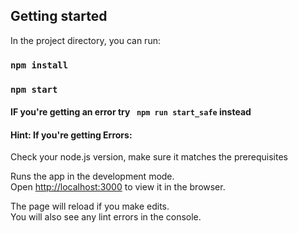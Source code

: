 <h2 id="availablescripts">Getting started</h2>

<p>In the project directory, you can run:</p>

<h3 id="npminstall"><code>npm install</code></h3>

<h3 id="npmstart"><code>npm start</code></h3>

<h4>IF you're getting an error try <code> npm run start_safe</code> instead</h4>

<h4>Hint: If you're getting Errors:</h4>
<p>Check your node.js version, make sure it matches the prerequisites</p>

<p>Runs the app in the development mode.<br>
Open <a href="http://localhost:3000">http://localhost:3000</a> to view it in the browser.</p>

<p>The page will reload if you make edits.<br>
You will also see any lint errors in the console.</p>
